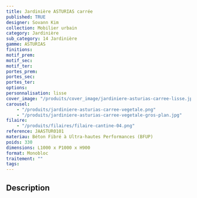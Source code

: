 ```yaml
---
title: Jardinière ASTURIAS carrée
published: TRUE
designer: Sovann Kim
collection: Mobilier urbain
category: Jardinière
sub_category: 14 Jardinière
gamme: ASTURIAS
finitions:
motif_prem:
motif_sec:
motif_ter:
portes_prem:
portes_sec:
portes_ter:
options:
personnalisation: lisse
cover_image: "/produits/cover_image/jardiniere-asturias-carree-lisse.jpg"
carousel:
    - "/produits/jardiniere-asturias-carree-vegetale.png"
    - "/produits/jardiniere-asturias-carree-vegetale-gros-plan.jpg"
filaire:
    - "/produits/filaires/filaire-cantine-04.png"
reference: JAASTUR0101
materiau: Béton Fibré à Ultra-hautes Performances (BFUP)
poids: 330
dimensions: L1000 x P1000 x H900
format: Monobloc
traitement: ""
tags:
---
```


## Description
